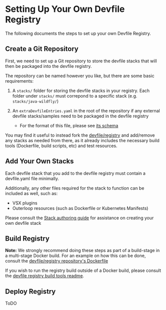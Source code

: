 # Setting Up Your Own Devfile Registry

The following documents the steps to set up your own Devfile Registry.

## Create a Git Repository

First, we need to set up a Git repository to store the devfile stacks that will then be packaged into the devfile registry.

The repository can be named however you like, but there are some basic requirements:

1) A `stacks/` folder for storing the devfile stacks in your registry. Each folder under `stacks/` must correpond to a specific stack (e.g. `stacks/java-wildfly/`)
2) An `extraDevfileEntries.yaml` in the root of the repository if any external devfile stacks/samples need to be packaged in the devfile registry
    
    - For the format of this file, please see [its schema](extra-devfile-entries-schema.md)

You may find it useful to instead fork the [devfile/registry](https://github.com/devfile/registry) and add/remove any stacks as needed from there, as it already includes the necessary build tools (Dockerfile, build scripts, etc) and test resources.

## Add Your Own Stacks

Each devfile stack that you add to the devfile registry must contain a devfile.yaml file minimally.

Additionally, any other files required for the stack to function can be included as well, such as:

- VSX plugins
- Outerloop resources (such as Dockerfile or Kubernetes Manifests)

Please consult the [Stack authoring guide](https://docs.devfile.io/devfile/2.0.0/user-guide/authoring-stacks.html) for assistance on creating your own devfile stack

## Build Registry

**Note:** We strongly recommend doing these steps as part of a build-stage in a multi-stage Docker build. For an example on how this can be done, consult the [devfile/registry repository's Dockerfile](https://github.com/devfile/registry/blob/master/.ci/Dockerfile)

If you wish to run the registry build outside of a Docker build, please consult the [devfile registry build tools readme](https://github.com/devfile/registry-support/tree/master/build-tools).

## Deploy Registry

ToDO
